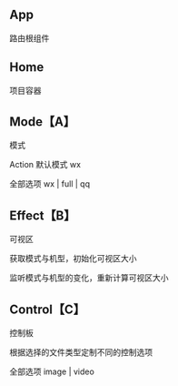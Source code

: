 ## App

路由根组件

## Home

项目容器

## Mode【A】

模式

Action 默认模式 wx

全部选项 wx | full | qq

## Effect【B】

可视区

获取模式与机型，初始化可视区大小

监听模式与机型的变化，重新计算可视区大小

## Control【C】

控制板

根据选择的文件类型定制不同的控制选项

全部选项 image | video
